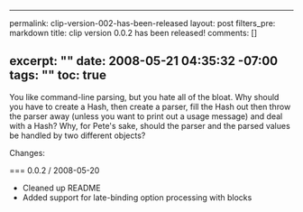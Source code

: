 ----- 
permalink: clip-version-002-has-been-released
layout: post
filters_pre: markdown
title: clip version 0.0.2 has been released!
comments: []

excerpt: ""
date: 2008-05-21 04:35:32 -07:00
tags: ""
toc: true
-----
You like command-line parsing, but you hate all of the bloat. Why
should you have to create a Hash, then create a parser, fill the Hash
out then throw the parser away (unless you want to print out a usage
message) and deal with a Hash? Why, for Pete's sake, should the parser
and the parsed values be handled by two different objects?

Changes:

=== 0.0.2 / 2008-05-20

* Cleaned up README
* Added support for late-binding option processing with blocks
